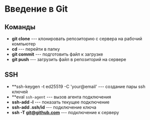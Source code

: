 # Введение в Git
## Команды
* **git clone** --- клонировать репозиторию с сервера на рабочий компьютер
* **cd** --- перейти в папку
* **git commit** --- подготовить файл к загрузке
* **git push** --- загрузить файл в репозиторий на сервере
## SSH
* **ssh-keygen -t ed25519 -C 'your@email' --- создание пары ssh ключей
* **eval `ssh-agent` --- вызов агента подключения
* **ssh-add -l** --- показать текущее подключение
* **ssh-add .ssh/id** --- подключение ключа
* **ssh -T git@github.com** --- подключение к серверу